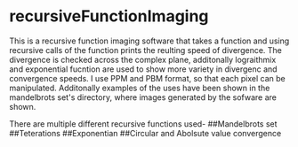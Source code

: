 # recursiveFunctionImaging

This is a recursive function imaging software that takes a function and using recursive calls of the function prints the reulting speed of divergence. The divergence
is checked across the complex plane, additonally lograithmix and exponential fucntion are used to show more variety in divergenc and convergence speeds. 
I use PPM and PBM format, so that each pixel can be manipulated. Additonally examples of the uses have been shown in the mandelbrots set's directory, where
images generated by the sofware are shown. 

There are multiple different recursive functions used- 
  ##Mandelbrots set 
  ##Teterations
  ##Exponentian 
  ##Circular and Abolsute value convergence 
  
  
